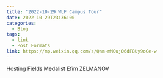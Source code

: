 ```yaml
---
title: "2022-10-29 WLF Campus Tour"
date: 2022-10-29T23:36:00
categories:
  - Blog
tags:
  - link
  - Post Formats
link: https://mp.weixin.qq.com/s/Qnm-mMOuj06dF8Uy9oCe-w
---
```

Hosting Fields Medalist Efim ZELMANOV
